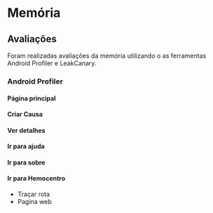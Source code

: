 # Memória

## Avaliações

Foram realizadas avaliações da memória utilizando o as ferramentas Android Profiler e LeakCanary.

### Android Profiler
#### Página principal 
#### Criar Causa
#### Ver detalhes
#### Ir para ajuda
#### Ir para sobre 
#### Ir para Hemocentro 
- Traçar rota
- Pagina web
